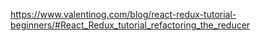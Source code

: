 https://www.valentinog.com/blog/react-redux-tutorial-beginners/#React_Redux_tutorial_refactoring_the_reducer